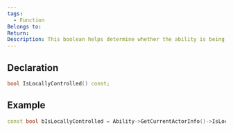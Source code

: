 ```yaml
---
tags:
  - Function
Belongs to: 
Return: 
Description: This boolean helps determine whether the ability is being executed by the local player (on the client) or by another client/server.
---
```


## Declaration

```cpp
bool IsLocallyControlled() const;
```

## Example

```cpp
const bool bIsLocallyControlled = Ability->GetCurrentActorInfo()->IsLocallyControlled();
```